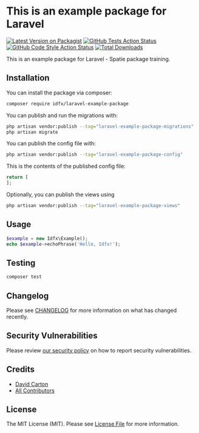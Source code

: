 # This is an example package for Laravel

[![Latest Version on Packagist](https://img.shields.io/packagist/v/idfx/laravel-example-package.svg?style=flat-square)](https://packagist.org/packages/idfx/laravel-example-package)
[![GitHub Tests Action Status](https://img.shields.io/github/actions/workflow/status/dj-idfx/laravel-example-package/run-tests.yml?branch=main&label=tests&style=flat-square)](https://github.com/dj-idfx/laravel-example-package/actions?query=workflow%3Arun-tests+branch%3Amain)
[![GitHub Code Style Action Status](https://img.shields.io/github/actions/workflow/status/dj-idfx/laravel-example-package/fix-php-code-style-issues.yml?branch=main&label=code%20style&style=flat-square)](https://github.com/dj-idfx/laravel-example-package/actions?query=workflow%3A"Fix+PHP+code+style+issues"+branch%3Amain)
[![Total Downloads](https://img.shields.io/packagist/dt/idfx/laravel-example-package.svg?style=flat-square)](https://packagist.org/packages/idfx/laravel-example-package)

This is an example package for Laravel - Spatie package training.

## Installation

You can install the package via composer:

```bash
composer require idfx/laravel-example-package
```

You can publish and run the migrations with:

```bash
php artisan vendor:publish --tag="laravel-example-package-migrations"
php artisan migrate
```

You can publish the config file with:

```bash
php artisan vendor:publish --tag="laravel-example-package-config"
```

This is the contents of the published config file:

```php
return [
];
```

Optionally, you can publish the views using

```bash
php artisan vendor:publish --tag="laravel-example-package-views"
```

## Usage

```php
$example = new Idfx\Example();
echo $example->echoPhrase('Hello, Idfx!');
```

## Testing

```bash
composer test
```

## Changelog

Please see [CHANGELOG](CHANGELOG.md) for more information on what has changed recently.

## Security Vulnerabilities

Please review [our security policy](.github/SECURITY.md) on how to report security vulnerabilities.

## Credits

- [David Carton](https://github.com/dj-idfx)
- [All Contributors](../../contributors)

## License

The MIT License (MIT). Please see [License File](LICENSE.md) for more information.
